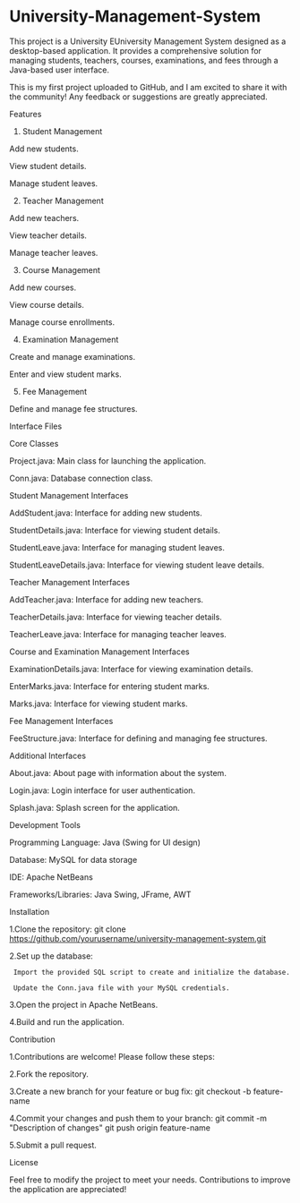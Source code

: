 # University-Management-System

This project is a University EUniversity Management System designed as a desktop-based application. It provides a comprehensive solution for managing students, teachers, courses, examinations, and fees through a Java-based user interface.

This is my first project uploaded to GitHub, and I am excited to share it with the community! Any feedback or suggestions are greatly appreciated.

Features


1. Student Management

Add new students.

View student details.

Manage student leaves.


2. Teacher Management

Add new teachers.

View teacher details.

Manage teacher leaves.


3. Course Management

Add new courses.

View course details.

Manage course enrollments.


4. Examination Management

Create and manage examinations.

Enter and view student marks.


5. Fee Management

Define and manage fee structures.


Interface Files



Core Classes

Project.java: Main class for launching the application.

Conn.java: Database connection class.


Student Management Interfaces



AddStudent.java: Interface for adding new students.

StudentDetails.java: Interface for viewing student details.

StudentLeave.java: Interface for managing student leaves.

StudentLeaveDetails.java: Interface for viewing student leave details.



Teacher Management Interfaces

AddTeacher.java: Interface for adding new teachers.

TeacherDetails.java: Interface for viewing teacher details.

TeacherLeave.java: Interface for managing teacher leaves.



Course and Examination Management Interfaces

ExaminationDetails.java: Interface for viewing examination details.

EnterMarks.java: Interface for entering student marks.

Marks.java: Interface for viewing student marks.



Fee Management Interfaces

FeeStructure.java: Interface for defining and managing fee structures.



Additional Interfaces

About.java: About page with information about the system.

Login.java: Login interface for user authentication.

Splash.java: Splash screen for the application.



Development Tools

Programming Language: Java (Swing for UI design)

Database: MySQL for data storage

IDE: Apache NetBeans

Frameworks/Libraries: Java Swing, JFrame, AWT 



Installation

1.Clone the repository: git clone https://github.com/yourusername/university-management-system.git

2.Set up the database:

     Import the provided SQL script to create and initialize the database.

     Update the Conn.java file with your MySQL credentials.

3.Open the project in Apache NetBeans.

4.Build and run the application.



Contribution

1.Contributions are welcome! Please follow these steps:

2.Fork the repository.

3.Create a new branch for your feature or bug fix: git checkout -b feature-name

4.Commit your changes and push them to your branch: git commit -m "Description of changes"
git push origin feature-name

5.Submit a pull request.



License

Feel free to modify the project to meet your needs. Contributions to improve the application are appreciated!




